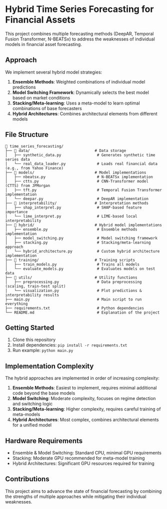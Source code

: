 # Hybrid Time Series Forecasting for Financial Assets

This project combines multiple forecasting methods (DeepAR, Temporal Fusion Transformer, N-BEATSx) to address the weaknesses of individual models in financial asset forecasting.

## Approach

We implement several hybrid model strategies:

1. **Ensemble Methods**: Weighted combinations of individual model predictions
2. **Model Switching Framework**: Dynamically selects the best model based on market conditions
3. **Stacking/Meta-learning**: Uses a meta-model to learn optimal combinations of base forecasters
4. **Hybrid Architectures**: Combines architectural elements from different models

## File Structure

```
📂 time_series_forecasting/
├── 📂 data/                             # Data storage
│   ├── synthetic_data.py                # Generates synthetic time series data
│   └── real_data_loader.py              # Loads real financial data (e.g., from Yahoo Finance)
├── 📂 models/                           # Model implementations
│   ├── nbeatsx.py                       # N-BEATSx implementation
│   ├── ctts.py                          # CNN-Transformer model (CTTS) from JPMorgan
│   ├── tft.py                           # Temporal Fusion Transformer implementation
│   └── deepar.py                        # DeepAR implementation
├── 📂 interpretability/                 # Interpretation methods
│   ├── shap_interpret.py                # SHAP-based feature importance
│   └── lime_interpret.py                # LIME-based local interpretability
├── 📂 hybrid/                           # Hybrid model implementations
│   ├── ensemble.py                      # Ensemble methods implementation
│   ├── model_switching.py               # Model switching framework
│   ├── stacking.py                      # Stacking/meta-learning approach
│   └── hybrid_architecture.py           # Custom hybrid architecture implementation
├── 📂 training/                         # Training scripts
│   ├── train_models.py                  # Trains all models
│   └── evaluate_models.py               # Evaluates models on test data
├── 📂 utils/                            # Utility functions
│   ├── preprocessing.py                 # Data preprocessing (scaling, train-test split)
│   └── visualization.py                 # Plot predictions & interpretability results
├── main.py                              # Main script to run everything
├── requirements.txt                     # Python dependencies
└── README.md                            # Explanation of the project
```

## Getting Started

1. Clone this repository
2. Install dependencies: `pip install -r requirements.txt`
3. Run example: `python main.py`

## Implementation Complexity

The hybrid approaches are implemented in order of increasing complexity:

1. **Ensemble Methods**: Easiest to implement, requires minimal additional code beyond the base models
2. **Model Switching**: Moderate complexity, focuses on regime detection and switching logic
3. **Stacking/Meta-learning**: Higher complexity, requires careful training of meta-models
4. **Hybrid Architectures**: Most complex, combines architectural elements for a unified model

## Hardware Requirements

- Ensemble & Model Switching: Standard CPU, minimal GPU requirements
- Stacking: Moderate GPU recommended for meta-model training
- Hybrid Architectures: Significant GPU resources required for training

## Contributions

This project aims to advance the state of financial forecasting by combining the strengths of multiple approaches while mitigating their individual weaknesses.